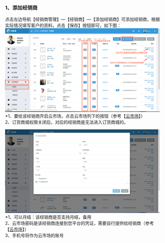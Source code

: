 ### 1、添加经销商

点击左边导航【经销商管理】—【经销商】—【添加经销商】可添加经销商，根据实际情况填写客户的资料，点击【保存】按钮即可，如下图：![](/assets/jxsgl-jxs-1.png)\*1、要给该经销商开启云市场，点击云市场列下的按钮（参考【[云市场](/yun-shi-chang.md)】）  
  2、订货商城权限关闭后，对应的经销商是无法进入订货商城的。

![](/assets/jxsgl-jxs-2.png)\*1、可以月结：该经销商是否支持月结，备用  
  2、云市场密码是该经销商连接到您平台的凭证，需要自行提供给经销商（参考【[云市场](/yun-shi-chang.md)】）  
  3、手机号将作为云市场的账号

